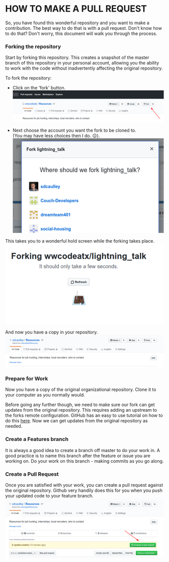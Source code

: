 HOW TO MAKE A PULL REQUEST
==========================

So, you have found this wonderful repository and you want to make a contribution.  The best way to do that is with a pull request.  Don't know how to do that?  Don't worry, this document will walk you through the process.

### Forking the repository
Start by forking this repository.  This creates a snapshot of the master branch of this repository in your personal account, allowing you the ability to work with the code without inadvertently affecting the original repository.

To fork the repository:
* Click on the 'fork' button.
![Image of the location of the fork button](./img/fork_button.png)

* Next choose the account you want the fork to be cloned to.</br>
  (You may have less choices then I do. :wink:).
![Image of account choice dialog for fork](./img/fork_account_dialog.png)

This takes you to a wonderful hold screen while the forking takes place.
![Image of Github fork page](./img/forking_image.png)

And now you have a copy in your repository.
![Image of fork in your own repository](./img/fork_in_repo.png)

### Prepare for Work
Now you have a copy of the original organizational repository.  Clone it to your computer as you normally would.  

Before going any further though, we need to make sure our fork can get updates from the original repository.  This requires adding an upstream to the forks remote configuration.  GitHub has an easy to use tutorial on how to do this [here](https://help.github.com/en/articles/configuring-a-remote-for-a-fork).  Now we can get updates from the original repository as needed.

### Create a Features branch
It is always a good idea to create a branch off master to do your work in.  A good practice is to name this branch after the feature or issue you are working on.  Do your work on this branch - making commits as you go along.

### Create a Pull Request
Once you are satisfied with your work, you can create a pull request against the original repository.  Github very handily does this for you when you push your updated code to your feature branch.
![Image of pull request dialog](./img/pull_request_dialog.png)

